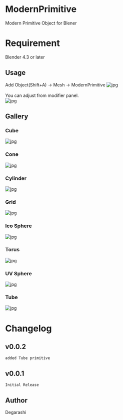 # ModernPrimitive
Modern Primitive Object for Blener
# Requirement
Blender 4.3 or later

## Usage
Add Object(Shift+A) -> Mesh -> ModernPrimitive
![jpg](./doc_images/usage_0.jpg) <br>
<br>
You can adjust from modifier panel.<br>
![jpg](./doc_images/usage_panel_0.jpg)

## Gallery
### Cube
![jpg](./doc_images/usage_cube_0.jpg)
### Cone
![jpg](./doc_images/usage_cone_0.jpg)
### Cylinder
![jpg](./doc_images/usage_cylinder_0.jpg)
### Grid
![jpg](./doc_images/usage_grid_0.jpg)
### Ico Sphere
![jpg](./doc_images/usage_icosphere_0.jpg)
### Torus
![jpg](./doc_images/usage_torus_0.jpg)
### UV Sphere
![jpg](./doc_images/usage_uvsphere_0.jpg)
### Tube
![jpg](./doc_images/usage_tube_0.jpg)

# Changelog
## v0.0.2
    added Tube primitive
## v0.0.1
    Initial Release

## Author
Degarashi
